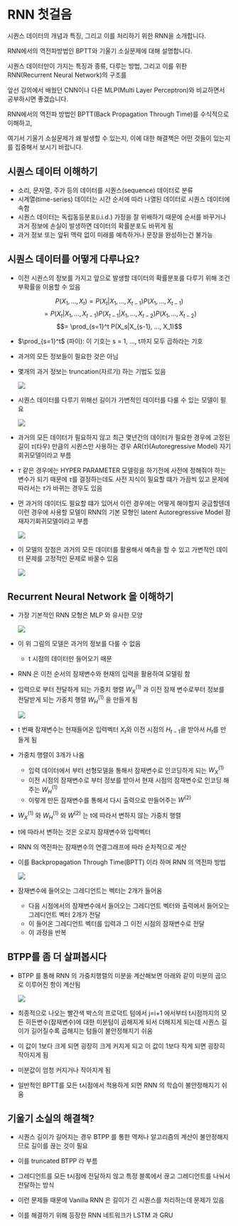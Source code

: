 # RNN 첫걸음

시퀀스 데이터의 개념과 특징, 그리고 이를 처리하기 위한 RNN을 소개합니다.

RNN에서의 역전파방법인 BPTT와 기울기 소실문제에 대해 설명합니다.

시퀀스 데이터만이 가지는 특징과 종류, 다루는 방법, 그리고 이를 위한 RNN(Recurrent Neural Network)의 구조를 

앞선 강의에서 배웠던 CNN이나 다른 MLP(Multi Layer Perceptron)와 비교하면서 공부하시면 좋겠습니다.

RNN에서의 역전파 방법인 BPTT(Back Propagation Through Time)를 수식적으로 이해하고, 

여기서 기울기 소실문제가 왜 발생할 수 있는지, 이에 대한 해결책은 어떤 것들이 있는지를 집중해서 보시기 바랍니다.

## 시퀀스 데이터 이해하기

- 소리, 문자열, 주가 등의 데이터를 시퀀스(sequence) 데이터로 분류
- 시계열(time-series) 데이터는 시간 순서에 따라 나열된 데이터로 시퀀스 데이터에 속함
- 시퀀스 데이터는 독립동등분포(i.i.d.) 가정을 잘 위배하기 때문에 순서를 바꾸거나 과거 정보에 손실이 발생하면 데이터의 확률분포도 바뀌게 됨
- 과거 정보 또는 앞뒤 맥락 없이 미래를 예측하거나 문장을 완성하는건 불가능

## 시퀀스 데이터를 어떻게 다루나요?

- 이전 시퀀스의 정보를 가지고 앞으로 발생할 데이터의 확률분포를 다루기 위해 조건부확률을 이용할 수 있음

$$P(X_1, ..., X_t) = P(X_t|X_1, ..., X_{t-1})P(X_1, ..., X_{t-1})$$
$$= P(X_t|X_1, ..., X_{t-1})P(X_{t-1}|X_1, ..., X_{t-2})P(X_1, ..., X_{t-2})$$
$$= \prod_{s=1}^t P(X_s|X_{s-1}, ..., X_1)$$

- $\prod_{s=1}^t$ (파이): 이 기호는 s = 1, ..., t까지 모두 곱하라는 기호 

- 과거의 모든 정보들이 필요한 것은 아님
- 몇개의 과거 정보는 truncation(자르기) 하는 기법도 있음

    ![](./img/2021-08-06-10-58-55.png)

- 시퀀스 데이터를 다루기 위해선 길이가 가변적인 데이터를 다룰 수 있는 모델이 필요

    ![](./img/2021-08-06-11-00-41.png)

- 과거의 모든 데이터가 필요하지 않고 최근 몇년간의 데이터가 필요한 경우에 고정된 길이 $\tau$(타우) 만큼의 시퀀스만 사용하는 경우 AR($\tau$)(Autoregressive Model) 자기회귀모델이라고 부름

- $\tau$ 같은 경우에는 HYPER PARAMETER 모델링을 하기전에 사전에 정해줘야 하는 변수가 되기 때문에 $\tau$를 결정하는데도 사전 지식이 필요할 떄가 가끔씩 있고 문제에 따라서는 $\tau$가 바뀌는 경우도 있음

- 먼 과거의 데이터도 필요할 떄가 있어서 이런 경우에는 어떻게 해야할지 궁금할텐데 이런 경우에 사용할 모델이 RNN의 기본 모형인 latent Autoregressive Model 잠재자기회귀모델이라고 부름

    ![](./img/2021-08-06-11-07-17.png)

- 이 모델의 장점은 과거의 모든 데이터를 활용해서 예측을 할 수 있고 가변적인 데이터 문제를 고정적인 문제로 바꿀수 있음

    ![](./img/2021-08-06-11-09-07.png)

## Recurrent Neural Network 을 이해하기

- 가장 기본적인 RNN 모형은 MLP 와 유사한 모양

    ![](./img/2021-08-06-11-09-47.png)

- 이 위 그림의 모델은 과거의 정보를 다룰 수 없음
    - t 시점의 데이터만 들어오기 때문

- RNN 은 이전 순서의 잠재변수와 현재의 입력을 활용하여 모델링 함
- 입력으로 부터 전달하게 되는 가중치 행렬 $W_{X}^{(1)}$ 과 이전 잠재 변수로부터 정보를 전달받게 되는 가중치 행렬 $W_{H}^{(1)}$ 을 만들게 됨

    ![](./img/2021-08-06-11-11-51.png)

- t 번째 잠재변수는 현재들어온 입력벡터 $X_t$와 이전 시점의 $H_{t-1}$을 받아서 $H_t$를 만들게 됨
- 가중치 행렬이 3개가 나옴
  - 입력 데이터에서 부터 선형모델을 통해서 잠재변수로 인코딩하게 되는 $W_{X}^{(1)}$
  - 이전 시점의 잠재변수로 부터 정보를 받아서 현재 시점의 잠재변수로 인코딩 해주는 $W_{H}^{(1)}$
  - 이렇게 만든 잠재변수를 통해서 다시 출력으로 만들어주는 $W^{(2)}$

- $W_{X}^{(1)}$ 와 $W_{H}^{(1)}$ 와 $W^{(2)}$ 는 t에 따라서 변하지 않는 가중치 행렬
- t에 따라서 변하는 것은 오로지 잠재변수와 입력벡터

- RNN 의 역전파는 잠재변수의 연결그래프에 따라 순차적으로 계산
- 이를 Backpropagation Through Time(BPTT) 이라 하며 RNN 의 역전파 방법

    ![](./img/2021-08-06-11-21-01.png)

- 잠재변수에 들어오는 그레디언트는 벡터는 2개가 들어옴 
  - 다음 시점에서의 잠재변수에서 들어오는 그레디언트 벡터와 출력에서 들어오는 그레디언트 벡터 2개가 전달
  - 이 들어온 그레디언트 벡터를 입력과 그 이전 시점의 잠재변수로 전달
  - 이 과정을 반복

## BTPP를 좀 더 살펴봅시다

- BTPP 를 통해 RNN 의 가중치행렬의 미분을 계산해보면 아래와 같이 미분의 곱으로 이루어진 항이 계산됨

    ![](./img/2021-08-06-11-24-49.png)

- 최종적으로 나오는 빨간색 박스의 프로덕트 텀에서 j=i+1 에서부터 t시점까지의 모든 히든변수(잠재변수)에 대한 미분텀이 곱해지게 되서 더해지게 되는데 시퀀스 길이가 길어질수록 곱해지는 텀들이 불안정해지기 쉬움
- 이 값이 1보다 크게 되면 굉장히 크게 커지게 되고 이 값이 1보다 작게 되면 굉장히 작아지게 됨
- 미분값이 엄청 커지거나 작아지게 됨
- 일반적인 BPTT를 모든 t시점에서 적용하게 되면 RNN 의 학습이 불안정해지기 쉬움

## 기울기 소실의 해결책?

- 시퀀스 길이가 길어지는 경우 BTPP 를 통한 역저나 알고리즘의 계산이 불안정해지므로 길이를 끊는 것이 필요
- 이를 truncated BTPP 라 부름
- 그레디언트를 모든 t시점에 전달하지 않고 특정 블록에서 끊고 그레디언트를 나눠서 전달하는 방식

- 이런 문제들 때문에 Vanilla RNN 은 길이가 긴 시퀀스를 처리하는데 문제가 있음
- 이를 해결하기 위해 등장한 RNN 네트워크가 LSTM 과 GRU 

